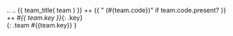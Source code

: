 ..
..
{{ team_title( team ) }}  ++
{{ " (#{team.code})" if team.code.present? }} ++
_#{{ team.key }}_{: .key} <br>
{: .team #{{team.key}} }
